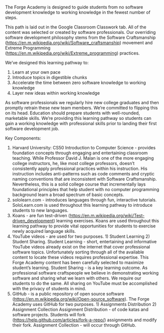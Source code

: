 The Forge Academy is designed to guide students from no software development knowledge to working knowledge in the 
fewest number of steps. 

This path is laid out in the Google Classroom Classwork tab. All of the content was selected or created by software 
professionals. Our overriding software development philosophy stems from the Software Craftsmanship 
(https://en.m.wikipedia.org/wiki/Software_craftsmanship) movement and Extreme Programming 
(https://en.m.wikipedia.org/wiki/Extreme_programming) practices. 

We’ve designed this learning pathway to:
1) Learn at your own pace
2) Introduce topics in digestible chunks
3) Accelerate the time between zero software knowledge to working knowledge 
4) Layer new ideas within working knowledge

As software professionals we regularly hire new college graduates and then promptly retrain these new team members. 
We’re committed to flipping this on its head. Education should prepare students with well-rounded, marketable skills. 
We’re providing this learning pathway so students can gain a working knowledge with professional skills prior to 
landing their first software development job. 

Key Components:
1) Harvard University: CS50 Introduction to Computer Science - provides foundation concepts through engaging and 
entertaining classroom teaching. While Professor David J. Malan is one of the more engaging college instructors, he, 
like most college professors, doesn’t consistently apply professional practices within his instruction. His 
instruction includes anti-patterns such as code comments and cryptic naming conventions that are inconsistent with 
Software Craftsmanship. Nevertheless, this is a solid college course that incrementally lays foundational principles 
that help student with no computer programming background learn a broad spectrum of basic concepts. 
3) sololearn.com - introduces languages through fun, interactive tutorials. SoloLearn.com is used throughout this 
learning pathway to introduce students to new languages. 
4) Koans - are fun test-driven (https://en.m.wikipedia.org/wiki/Test-driven_development) learning exercises. Koans 
are used throughout this learning pathway to provide vital opportunities for students to exercise newly acquired 
language skills. 
5) YouTube videos - are used for two purposes. 1) Student Learning 2) Student Sharing. 
Student Learning - short, entertaining and informative YouTube videos already exist on the internet that cover 
professional software topics. Unfortunately sorting through all of the available content to locate these videos 
requires professional expertise. This Forge Academy content has been carefully selected to maximize student’s learning. 
Student Sharing - is a key learning outcome. As professional software craftspeople we believe in demonstrating working 
software and sharing what we learn with others. We require our students to do the same. All sharing on YouTube must be 
accomplished with the privacy of students in mind.
4) GitHub - is a public repository of open source software (https://en.m.wikipedia.org/wiki/Open-source_software). 
The Forge Academy uses GitHub for two purposes. 1) Assignments Distribution 2) Assignment Collection 
Assignment Distribution - of code katas and software projects. Students will fork 
(https://help.github.com/articles/fork-a-repo/) assignments and modify their fork. 
Assignment Collection - will occur through GitHub.